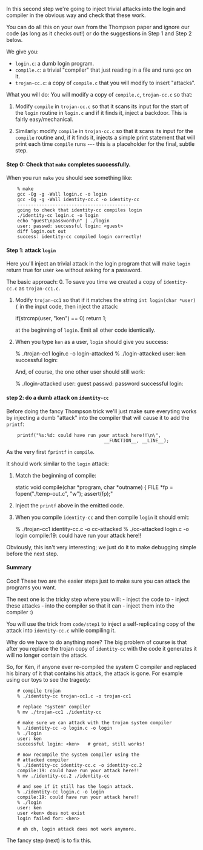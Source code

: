In this second step we're going to inject trivial attacks into the login 
and compiler in the obvious way and check that these work.

You can do all this on your own from the Thompson paper and ignore our
code (as long as it checks out!) or do the suggestions in Step 1 and
Step 2 below.

We give you:

  - `login.c`: a dumb login program.
  - `compile.c`: a trivial "compiler" that just reading in a file and
    runs `gcc` on it.
  - `trojan-cc.c`: a copy of `compile.c` that you will modify to 
    insert "attacks".

What you will do:
You will modify a copy of `compile.c`, `trojan-cc.c` so that:
  1. Modify `compile` in `trojan-cc.c` so that it scans its input for
     the start of the `login` routine in `login.c` and if it finds it,
     inject a backdoor.  This is fairly easy/mechanical.

  2. Similarly: modify `compile` in `trojan-cc.c` so that it scans its
     input for the `compile` routine and, if it finds it, injects a
     simple print statement that will print each time `compile` runs ---
     this is a placeholder for the final, subtle step.

#### Step 0: Check that `make` completes successfully.

When you run `make` you should see something like:

        % make
        gcc -Og -g -Wall login.c -o login
        gcc -Og -g -Wall identity-cc.c -o identity-cc
        ------------------------------------------
        going to check that identity-cc compiles login
        ./identity-cc login.c -o login
        echo "guest\npassword\n" | ./login
        user: passwd: successful login: <guest>
        diff login.out out
        success: identity-cc compiled login correctly!

#### Step 1: attack `login`

Here you'll inject an trivial attack in the login program that will make
`login` return true for user `ken` without asking for a password.

The basic approach: 
   0. To save you time we created a copy of `identity-cc.c` as `trojan-cc1.c`.

   1. Modify `trojan-cc1` so that if it matches the string `int login(char
      *user) {` in the input code, then inject the attack:

        if(strcmp(user, \"ken\") == 0) return 1;

      at the beginning of `login`.  Emit all other code identically.

   2. When you type `ken` as a user, `login` should give you success:

        % ./trojan-cc1 login.c -o login-attacked
        % ./login-attacked 
        user: ken
        successful login: <ken>

      And, of course, the one other user should still work:

        % ./login-attacked
        user: guest
        passwd: password
        successful login: <guest>

#### step 2: do a dumb attack on `identity-cc`

Before doing the fancy Thompson trick we'll just make sure everyting
works by injecting a dumb "attack" into the compiler that will cause it
to add the `printf`:

        printf("%s:%d: could have run your attack here!!\n\", 
                                        __FUNCTION__, __LINE__);

As the very first `fprintf` in `compile`.

It should work similar to the `login` attack:

   1. Match the beginning of compile:

        static void compile(char *program, char *outname) {
            FILE *fp = fopen("./temp-out.c", "w\");
            assert(fp);"

   2. Inject the `printf` above in the emitted code.

   3. When you compile `identity-cc` and then compile `login` it 
      should emit:

        % ./trojan-cc1 identity-cc.c -o cc-attacked
        % ./cc-attacked login.c -o login
        compile:19: could have run your attack here!!

Obviously, this isn't very interesting; we just do it to make debugging simple
before the next step.

#### Summary 

Cool!  These two are the easier steps just to make sure you can attack
the programs you want.  

The next one is the tricky step where you will:
    - inject the code to
    - inject these attacks 
    - into the compiler so that it can 
    - inject them into the compiler :)

You will use the trick from `code/step1` to inject a self-replicating
copy of the attack into `identity-cc.c` while compiling it.

Why do we have to do anything more?   The big problem of course is that 
after you replace the trojan copy of `identity-cc` with the code it 
generates it will no longer contain the attack.  

So, for Ken, if anyone ever re-compiled the system C compiler and
replaced his binary of it that contains his attack, the attack is gone.
For example using our toys to see the tragedy:

        # compile trojan
        % ./identity-cc trojan-cc1.c -o trojan-cc1  

        # replace "system" compiler
        % mv ./trojan-cc1 ./identity-cc

        # make sure we can attack with the trojan system compiler
        % ./identity-cc -o login.c -o login
        % ./login
        user: ken
        successful login: <ken>   # great, still works!

        # now recompile the system compiler using the 
        # attacked compiler
        % ./identity-cc identity-cc.c -o identity-cc.2 
        compile:19: could have run your attack here!!  
        % mv ./identity-cc.2 ./identity-cc

        # and see if it still has the login attack.
        % ./identity-cc login.c -o login
        compile:19: could have run your attack here!!
        % ./login
        user: ken
        user <ken> does not exist
        login failed for: <ken>

        # uh oh, login attack does not work anymore.

The fancy step (next) is to fix this.
